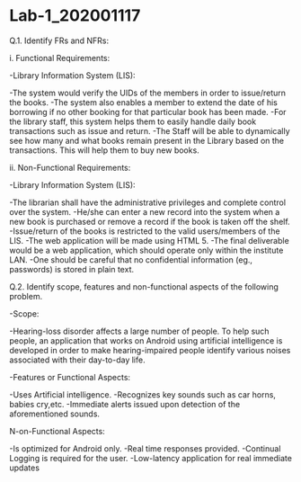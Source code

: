 # Lab-1_202001117

Q.1. Identify FRs and NFRs:

i. Functional Requirements:

-Library Information System (LIS):

-The system would verify the UIDs of the members in order to issue/return the books.
-The system also enables a member to extend the date of his borrowing if no other booking for that particular book has been made.
-For the library staff, this system helps them to easily handle daily book transactions such as issue and return.
-The Staff will be able to dynamically see how many and what books remain present in the Library based on the transactions. This will help them to buy new books.

ii. Non-Functional Requirements:

-Library Information System (LIS):

-The librarian shall have the administrative privileges and complete control over the system.
-He/she can enter a new record into the system when a new book is purchased or remove a record if the book is taken off the shelf.
-Issue/return of the books is restricted to the valid users/members of the LIS.
-The web application  will be made using HTML 5.
-The final deliverable would be a web application, which should operate only within the institute LAN.
-One should be careful that no confidential information (eg., passwords) is stored in plain text.

Q.2. Identify scope, features and non-functional aspects of the following problem.

-Scope: 

-Hearing-loss disorder affects a large number of people. To help such people, an application that works on Android using artificial intelligence is developed in order to make hearing-impaired people identify various noises associated with their day-to-day life.

-Features or Functional Aspects:

-Uses Artificial intelligence.
-Recognizes key sounds such as car horns, babies cry,etc.
-Immediate alerts issued upon detection of the aforementioned sounds.

N-on-Functional Aspects:

-Is optimized for Android only.
-Real time responses provided.
-Continual Logging is required for the user.
-Low-latency application for real immediate updates


